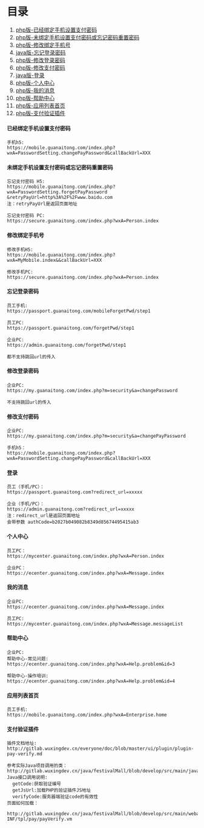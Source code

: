 # 目录
1. [php版-已经绑定手机设置支付密码](#1)
2. [php版-未绑定手机设置支付密码或忘记密码重置密码](#2)
3. [php版-修改绑定手机号](#3)
4. [java版-忘记登录密码](#4)
5. [php版-修改登录密码](#5)
6. [php版-修改支付密码](#6)
7. [java版-登录](#7)
8. [php版-个人中心](#8)
9. [php版-我的消息](#9)
10. [php版-帮助中心](#10)
11. [php版-应用列表首页](#11)
12. [php版-支付验证插件](#12)


<h4 id="1">已经绑定手机设置支付密码</h4>

```
手机h5:
https://mobile.guanaitong.com/index.php?wxA=PasswordSetting.changePayPassword&callBackUrl=XXX
```

<h4 id="2">未绑定手机设置支付密码或忘记密码重置密码</h4>

```
忘记支付密码 H5:
https://mobile.guanaitong.com/index.php?wxA=PasswordSetting.forgetPayPassword
&retryPayUrl=http%3A%2F%2Fwww.baidu.com
注：retryPayUrl是返回页面地址

忘记支付密码 PC:
https://secure.guanaitong.com/index.php?wxA=Person.index
```

<h4 id="3">修改绑定手机号</h4>

```
修改手机H5:
https://mobile.guanaitong.com/index.php?wxA=MyMobile.index&&callBackUrl=XXX

修改手机PC:
https://secure.guanaitong.com/index.php?wxA=Person.index

```

<h4 id="4">忘记登录密码</h4>

```
员工手机:
https://passport.guanaitong.com/mobileForgetPwd/step1

员工PC:
https://passport.guanaitong.com/forgetPwd/step1

企业PC:
https://admin.guanaitong.com/forgetPwd/step1

都不支持跳回url的传入
```

<h4 id="5">修改登录密码</h4>

```
企业PC:
https://my.guanaitong.com/index.php?m=security&a=changePassword

不支持跳回url的传入
```

<h4 id="6">修改支付密码</h4>

```
企业PC:
https://my.guanaitong.com/index.php?m=security&a=changePayPassword

手机h5：
https://mobile.guanaitong.com/index.php?wxA=PasswordSetting.changePayPassword&callBackUrl=XXX
```

<h4 id="7">登录</h4>

```
员工（手机/PC）：
https://passport.guanaitong.com?redirect_url=xxxxx

企业（手机/PC）：
https://admin.guanaitong.com?redirect_url=xxxxx
注：redirect_url是返回页面地址
会带参数 authCode=b2027b049082b8349d85674495415ab3
```

<h4 id="8">个人中心</h4>

```
员工PC：
https://mycenter.guanaitong.com/index.php?wxA=Person.index

企业PC：
https://ecenter.guanaitong.com/index.php?wxA=Message.index
```

<h4 id="9">我的消息</h4>

```
企业PC:
https://ecenter.guanaitong.com/index.php?wxA=Message.index

员工PC:
https://mycenter.guanaitong.com/index.php?wxA=Message.messageList
```

<h4 id="10">帮助中心</h4>

```
企业PC:
帮助中心-常见问题:
https://ecenter.guanaitong.com/index.php?wxA=Help.problem&id=3

帮助中心-操作培训:
https://ecenter.guanaitong.com/index.php?wxA=Help.problem&id=4
```

<h4 id="11">应用列表首页</h4>

```
员工手机:
https://mobile.guanaitong.com/index.php?wxA=Enterprise.home
```

<h4 id="12">支付验证插件</h4>

```
插件文档地址:
http://gitlab.wuxingdev.cn/everyone/doc/blob/master/ui/plugin/plugin-pay-verify.md

参考实际Java项目调用的类：
http://gitlab.wuxingdev.cn/java/festivalMall/blob/develop/src/main/java/com/ciicgat/fm/service/PayVerifyService.java
Java接口调用说明:
  getCode:获取验证编号
  getJsUrl:加载PHP的验证插件JS地址
  verifyCode:服务器端验证code的有效性
页面如何加载：
  http://gitlab.wuxingdev.cn/java/festivalMall/blob/develop/src/main/webapp/WEB-INF/tpl/pay/payVerify.vm

```